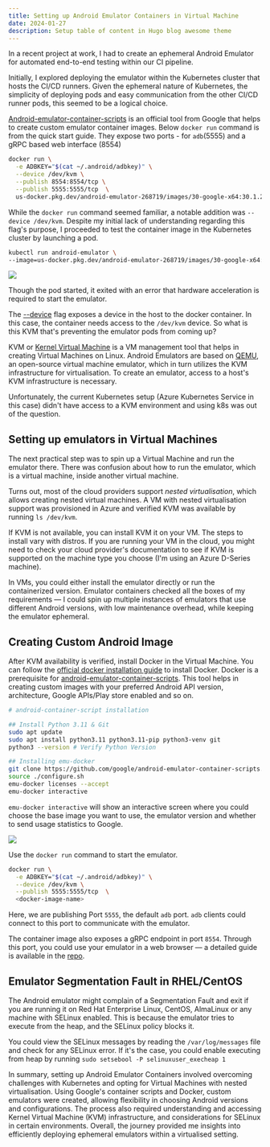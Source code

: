 ```yaml
---
title: Setting up Android Emulator Containers in Virtual Machine
date: 2024-01-27
description: Setup table of content in Hugo blog awesome theme
---
```


In a recent project at work, I had to create an ephemeral Android Emulator for automated end-to-end testing within our CI pipeline. 

Initially, I explored deploying the emulator within the Kubernetes cluster that hosts the CI/CD runners. Given the ephemeral nature of Kubernetes, the simplicity of deploying pods and easy communication from the other CI/CD runner pods, this seemed to be a logical choice.

[Android-emulator-container-scripts](https://github.com/google/android-emulator-container-scripts/) is an official tool from Google that helps to create custom emulator container images. Below `docker run` command is from the quick start guide. They expose two ports - for `adb`(5555) and a gRPC based web interface (8554)
 
```bash
docker run \
  -e ADBKEY="$(cat ~/.android/adbkey)" \
  --device /dev/kvm \
  --publish 8554:8554/tcp \
  --publish 5555:5555/tcp  \
  us-docker.pkg.dev/android-emulator-268719/images/30-google-x64:30.1.2
```

While the `docker run` command seemed familiar, a notable addition was `--device /dev/kvm`. Despite my initial lack of understanding regarding this flag's purpose, I proceeded to test the container image in the Kubernetes cluster by launching a pod.

```bash
kubectl run android-emulator \
--image=us-docker.pkg.dev/android-emulator-268719/images/30-google-x64:30.1.2 
```


![](https://i.imgur.com/2yWIsrE.png)

Though the pod started, it exited with an error that hardware acceleration is required to start the emulator.

The [--device](https://docs.docker.com/engine/reference/commandline/run/#device) flag exposes a device in the host to the docker container.  In this case, the container needs access to the `/dev/kvm` device. So what is this KVM that's preventing the emulator pods from coming up?

KVM or [Kernel Virtual Machine](https://www.youtube.com/watch?v=BgZHbCDFODk) is a VM management tool that helps in creating Virtual Machines on Linux. Android Emulators are based on [QEMU](https://www.qemu.org/docs/master/about/index.html), an open-source virtual machine emulator, which in turn utilizes the KVM infrastructure for virtualisation. To create an emulator, access to a host's KVM infrastructure is necessary.

Unfortunately, the current Kubernetes setup (Azure Kubernetes Service in this case) didn't have access to a KVM environment and using k8s was out of the question.

## Setting up emulators in Virtual Machines  

The next practical step was to spin up a Virtual Machine and run the emulator there. There was confusion about how to run the emulator, which is a virtual machine, inside another virtual machine. 

Turns out, most of the cloud providers support *nested virtualisation*, which allows creating nested virtual machines. A VM with nested virtualisation support was provisioned in Azure and verified KVM was available by running `ls /dev/kvm`.

If KVM is not available, you can install KVM it on your VM. The steps to install vary with distros. If you are running your VM in the cloud, you might need to check your cloud provider's documentation to see if KVM is supported on the machine type you choose (I'm using an Azure D-Series machine).

In VMs, you could either install the emulator directly or run the containerized version. Emulator containers checked all the boxes of my requirements — I could spin up multiple instances of emulators that use different Android versions, with low maintenance overhead, while keeping the emulator ephemeral.


## Creating Custom Android Image
After KVM availability is verified, install Docker in the Virtual Machine. You can follow the [official docker installation guide](https://docs.docker.com/engine/install/) to install Docker. Docker is a prerequisite for [android-emulator-container-scripts](https://github.com/google/android-emulator-container-scripts/). This tool helps in creating custom images with your preferred Android API version, architecture, Google APIs/Play store enabled and so on.


```bash
# android-container-script installation

## Install Python 3.11 & Git
sudo apt update
sudo apt install python3.11 python3.11-pip python3-venv git
python3 --version # Verify Python Version

## Installing emu-docker
git clone https://github.com/google/android-emulator-container-scripts.git
source ./configure.sh
emu-docker licenses --accept
emu-docker interactive
```

`emu-docker interactive` will show an interactive screen where you could choose the base image you want to use, the emulator version and whether to send usage statistics to Google.

![](https://i.imgur.com/Yjm9Iub.png)


Use the `docker run` command to start the emulator.
```bash
docker run \
  -e ADBKEY="$(cat ~/.android/adbkey)" \
  --device /dev/kvm \
  --publish 5555:5555/tcp  \
  <docker-image-name>
```

Here, we are publishing Port `5555`, the default `adb` port. `adb` clients could connect to this port to communicate with the emulator.

The container image also exposes a gRPC endpoint in port `8554`. Through this port, you could use your emulator in a web browser — a detailed guide is available in the [repo](https://github.com/google/android-emulator-container-scripts/tree/master?tab=readme-ov-file#running-the-emulator-on-the-web).

## Emulator Segmentation Fault in RHEL/CentOS

The Android emulator might complain of a Segmentation Fault and exit if you are running it on Red Hat Enterprise Linux, CentOS, AlmaLinux or any machine with SELinux enabled. This is because the emulator tries to execute from the heap, and the SELinux policy blocks it.

You could view the SELinux messages by reading the `/var/log/messages` file and check for any SELinux error. If it's the case, you could enable executing from heap by running `sudo setsebool -P selinuxuser_execheap 1` 

In summary, setting up Android Emulator Containers involved overcoming challenges with Kubernetes and opting for Virtual Machines with nested virtualisation. Using Google's container scripts and Docker, custom emulators were created, allowing flexibility in choosing Android versions and configurations. The process also required understanding and accessing Kernel Virtual Machine (KVM) infrastructure, and considerations for SELinux in certain environments. Overall, the journey provided me insights into efficiently deploying ephemeral emulators within a virtualised setting.
